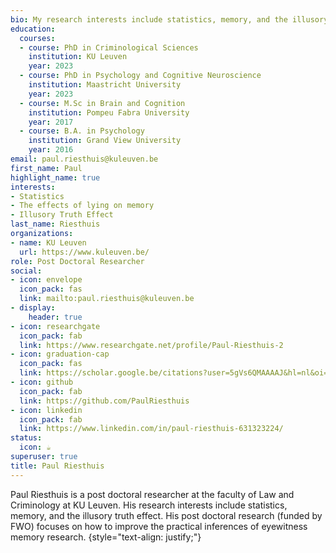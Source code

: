 ```yaml
---
bio: My research interests include statistics, memory, and the illusory truth effect.
education:
  courses:
  - course: PhD in Criminological Sciences
    institution: KU Leuven
    year: 2023
  - course: PhD in Psychology and Cognitive Neuroscience
    institution: Maastricht University
    year: 2023
  - course: M.Sc in Brain and Cognition
    institution: Pompeu Fabra University
    year: 2017
  - course: B.A. in Psychology
    institution: Grand View University
    year: 2016
email: paul.riesthuis@kuleuven.be
first_name: Paul
highlight_name: true
interests:
- Statistics
- The effects of lying on memory
- Illusory Truth Effect
last_name: Riesthuis
organizations:
- name: KU Leuven
  url: https://www.kuleuven.be/
role: Post Doctoral Researcher
social:
- icon: envelope
  icon_pack: fas
  link: mailto:paul.riesthuis@kuleuven.be
- display:
    header: true
- icon: researchgate
  icon_pack: fab
  link: https://www.researchgate.net/profile/Paul-Riesthuis-2 
- icon: graduation-cap
  icon_pack: fas
  link: https://scholar.google.be/citations?user=5gVs6QMAAAAJ&hl=nl&oi=ao
- icon: github
  icon_pack: fab
  link: https://github.com/PaulRiesthuis
- icon: linkedin
  icon_pack: fab
  link: https://www.linkedin.com/in/paul-riesthuis-631323224/
status:
  icon: ☕️
superuser: true
title: Paul Riesthuis
---
```


Paul Riesthuis is a post doctoral researcher at the faculty of Law and Criminology at KU Leuven. His research interests include statistics, memory, and the illusory truth effect. His post doctoral research (funded by FWO) focuses on how to improve the practical inferences of eyewitness memory research. 
{style="text-align: justify;"}
